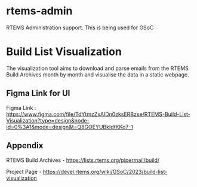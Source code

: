 # rtems-admin
RTEMS Administration support. This is being used for GSoC


# Build List Visualization

The visualization tool aims to download and parse emails from the RTEMS Build Archives month by month and visualise the data in a static webpage.




## Figma Link for UI

Figma Link : https://www.figma.com/file/TdYtmzZxAlDn0zksERBzse/RTEMS-Build-List-Visualization?type=design&node-id=0%3A1&mode=design&t=Q8GOEYUBkIdtKKo7-1


## Appendix

RTEMS Build Archives - https://lists.rtems.org/pipermail/build/

Project Page - https://devel.rtems.org/wiki/GSoC/2023/build-list-visualization

